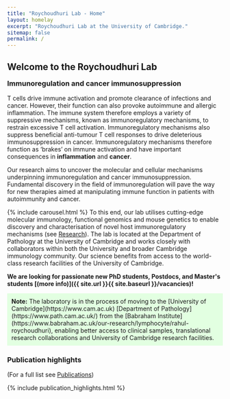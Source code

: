 ```yaml
---
title: "Roychoudhuri Lab - Home"
layout: homelay
excerpt: "Roychoudhuri Lab at the University of Cambridge."
sitemap: false
permalink: /
---
```


<h2 style="margin-bottom:6px">Welcome to the Roychoudhuri Lab</h2>
<h3 style="margin-top:16px">Immunoregulation and cancer immunosuppression</h3>

T cells drive immune activation and promote clearance of infections and cancer. However, their function can also provoke autoimmune and allergic inflammation. The immune system therefore employs a variety of suppressive mechanisms, known as immunoregulatory mechanisms, to restrain excessive T cell activation. Immunoregulatory mechanisms also suppress beneficial anti-tumour T cell responses to drive deleterious immunosuppression in cancer. Immunoregulatory mechanisms therefore function as ‘brakes’ on immune activation and have important consequences in **inflammation** and **cancer**.

Our research aims to uncover the molecular and cellular mechanisms underpinning immunoregulation and cancer immunosuppression. Fundamental discovery in the field of immunoregulation will pave the way for new therapies aimed at manipulating immune function in patients with autoimmunity and cancer.

{% include carousel.html %}
To this end, our lab utilises cutting-edge molecular immunology, functional genomics and mouse genetics to enable discovery and characterisation of novel host immunoregulatory mechanisms (see [Research](research)). The lab is located at the Department of Pathology at the University of Cambridge and works closely with collaborators within both the University and broader Cambridge immunology community. Our science benefits from access to the world-class research facilities of the University of Cambridge.

 **We are looking for passionate new PhD students, Postdocs, and Master's students [(more info)]({{ site.url }}{{ site.baseurl }}/vacancies)!**
  
<p style="background-color: #E2FFE1; padding: 10px;"><b>Note:</b> The laboratory is in the process of moving to the [University of Cambridge](https://www.cam.ac.uk) [Department of Pathology](https://www.path.cam.ac.uk/) from the [Babraham Institute](https://www.babraham.ac.uk/our-research/lymphocyte/rahul-roychoudhuri), enabling better access to clinical samples, translational research collaborations and University of Cambridge research facilities.</p>
  
### Publication highlights
(For a full list see [Publications](publications))
<div id="gridid">
{% include publication_highlights.html %}
</div>
<p> &nbsp; </p>

